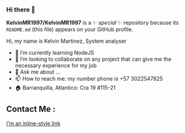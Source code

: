 ### Hi there 👋


**KelvinMR1997/KelvinMR1997** is a ✨ _special_ ✨ repository because its `README.md` (this file) appears on your GitHub profile.

Hi, my name is Kelvin Martinez, System analyser


- 🌱 I’m currently learning NodeJS
- 👯 I’m looking to collaborate on any project that can give me the necessary experience for my job
- 💬 Ask me about ...
- 📫 How to reach me: my number phone is +57 3022547825
- 🏠 Barranquilla, Atlantico: Cra 19 #115-21

## Contact Me :
[I'm an inline-style link](https://www.google.com)
